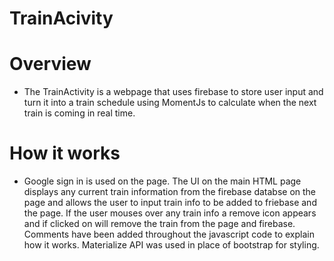 # TrainAcivity

# Overview

* The TrainActivity is a webpage that uses firebase to store user input and turn it into a train schedule using MomentJs to calculate when the next train is coming in real time.

# How it works

* Google sign in is used on the page. The UI on the main HTML page displays any current train information from the firebase databse on the page and allows the user to input train info to be added to friebase and the page. If the user mouses over any train info a remove icon appears and if clicked on will remove the train from the page and firebase. Comments have been added throughout the javascript code to explain how it works. Materialize API was used in place of bootstrap for styling.